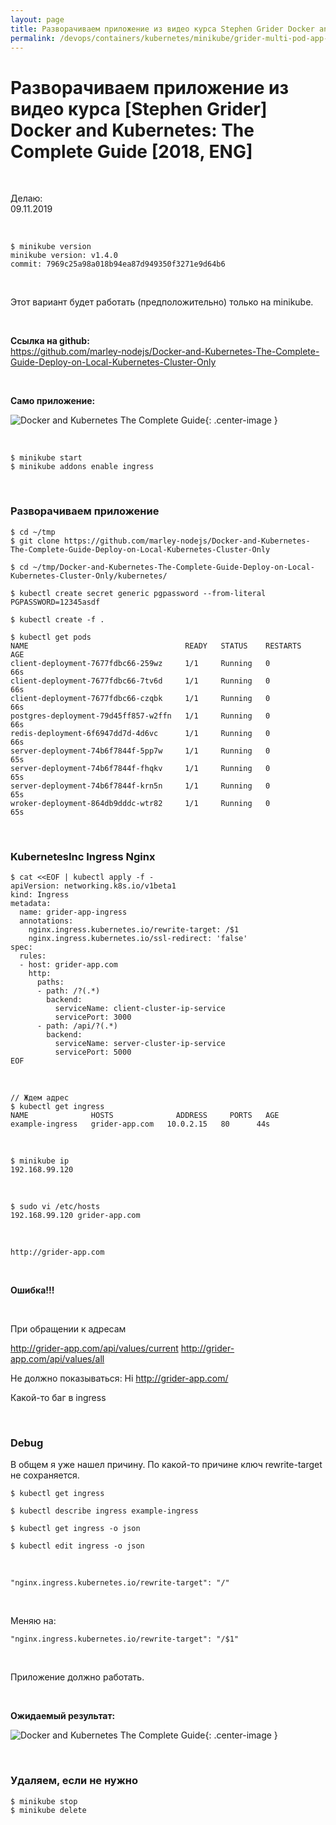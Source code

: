 ```yaml
---
layout: page
title: Разворачиваем приложение из видео курса Stephen Grider Docker and Kubernetes The Complete Guide
permalink: /devops/containers/kubernetes/minikube/grider-multi-pod-app-minikube/
---
```


# Разворачиваем приложение из видео курса [Stephen Grider] Docker and Kubernetes: The Complete Guide [2018, ENG]

<br/>

Делаю:  
09.11.2019

<br/>

    $ minikube version
    minikube version: v1.4.0
    commit: 7969c25a98a018b94ea87d949350f3271e9d64b6

<br/>

Этот вариант будет работать (предположительно) только на minikube.

<br/>

**Ссылка на github:**  
https://github.com/marley-nodejs/Docker-and-Kubernetes-The-Complete-Guide-Deploy-on-Local-Kubernetes-Cluster-Only

<br/>

**Само приложение:**

![Docker and Kubernetes The Complete Guide](https://raw.githubusercontent.com/marley-nodejs/Docker-and-Kubernetes-The-Complete-Guide/master/img/pic-15-01.png 'Docker and Kubernetes The Complete Guide'){: .center-image }

<br/>

    $ minikube start
    $ minikube addons enable ingress

<br/>

### Разворачиваем приложение

    $ cd ~/tmp
    $ git clone https://github.com/marley-nodejs/Docker-and-Kubernetes-The-Complete-Guide-Deploy-on-Local-Kubernetes-Cluster-Only

    $ cd ~/tmp/Docker-and-Kubernetes-The-Complete-Guide-Deploy-on-Local-Kubernetes-Cluster-Only/kubernetes/

    $ kubectl create secret generic pgpassword --from-literal PGPASSWORD=12345asdf

    $ kubectl create -f .

    $ kubectl get pods
    NAME                                   READY   STATUS    RESTARTS   AGE
    client-deployment-7677fdbc66-259wz     1/1     Running   0          66s
    client-deployment-7677fdbc66-7tv6d     1/1     Running   0          66s
    client-deployment-7677fdbc66-czqbk     1/1     Running   0          66s
    postgres-deployment-79d45ff857-w2ffn   1/1     Running   0          66s
    redis-deployment-6f6947dd7d-4d6vc      1/1     Running   0          66s
    server-deployment-74b6f7844f-5pp7w     1/1     Running   0          65s
    server-deployment-74b6f7844f-fhqkv     1/1     Running   0          65s
    server-deployment-74b6f7844f-krn5n     1/1     Running   0          65s
    wroker-deployment-864db9dddc-wtr82     1/1     Running   0          65s

<br/>

### KubernetesInc Ingress Nginx

```
$ cat <<EOF | kubectl apply -f -
apiVersion: networking.k8s.io/v1beta1
kind: Ingress
metadata:
  name: grider-app-ingress
  annotations:
    nginx.ingress.kubernetes.io/rewrite-target: /$1
    nginx.ingress.kubernetes.io/ssl-redirect: 'false'
spec:
  rules:
  - host: grider-app.com
    http:
      paths:
      - path: /?(.*)
        backend:
          serviceName: client-cluster-ip-service
          servicePort: 3000
      - path: /api/?(.*)
        backend:
          serviceName: server-cluster-ip-service
          servicePort: 5000
EOF
```

<!--
```
$ cat <<EOF | kubectl apply -f -
apiVersion: networking.k8s.io/v1beta1
kind: Ingress
metadata:
  name: grider-app-ingress
  annotations:
    nginx.ingress.kubernetes.io/rewrite-target: /$2
    nginx.ingress.kubernetes.io/ssl-redirect: 'false'
spec:
  rules:
  - host: grider-app.com
    http:
      paths:
      - path: /?(.*)
        backend:
          serviceName: client-cluster-ip-service
          servicePort: 3000
      - path: /api(/|$)(.*)
        backend:
          serviceName: server-cluster-ip-service
          servicePort: 5000
EOF
``` -->

<br/>

    // Ждем адрес
    $ kubectl get ingress
    NAME              HOSTS              ADDRESS     PORTS   AGE
    example-ingress   grider-app.com   10.0.2.15   80      44s

<br/>

    $ minikube ip
    192.168.99.120

<br/>

    $ sudo vi /etc/hosts
    192.168.99.120 grider-app.com

<br/>

    http://grider-app.com

<br/>

**Ошибка!!!**

<br/>

При обращении к адресам

http://grider-app.com/api/values/current
http://grider-app.com/api/values/all

Не должно показываться: Hi http://grider-app.com/

Какой-то баг в ingress

<br/>

### Debug

В общем я уже нашел причину. По какой-то причине ключ rewrite-target не сохраняется.

    $ kubectl get ingress

    $ kubectl describe ingress example-ingress

    $ kubectl get ingress -o json

    $ kubectl edit ingress -o json

<br/>

    "nginx.ingress.kubernetes.io/rewrite-target": "/"

<br/>

Меняю на:

    "nginx.ingress.kubernetes.io/rewrite-target": "/$1"

<br/>

Приложение должно работать.

<br/>

**Ожидаемый результат:**

![Docker and Kubernetes The Complete Guide](https://raw.githubusercontent.com/marley-nodejs/Docker-and-Kubernetes-The-Complete-Guide/master/img/pic-15-05.png 'Docker and Kubernetes The Complete Guide'){: .center-image }

<br/>

### Удаляем, если не нужно

    $ minikube stop
    $ minikube delete

<!--

minikube stop && minikube delete && minikube start

-->

<!--

Уже не нужно устанавливать.

    // Обязательный для работы набор чего-то
    $ kubectl apply -f https://raw.githubusercontent.com/kubernetes/ingress-nginx/master/deploy/static/mandatory.yaml



Оригинальный конфиг из курса.

<br/>

```
$ cat <<EOF | kubectl apply -f -
apiVersion: extensions/v1beta1
kind: Ingress
metadata:
  name: ingress-service
  annotations:
    kubernetes.io/ingress.class: nginx
    nginx.ingress.kubernetes.io/rewrite-target: /$1
    nginx.ingress.kubernetes.io/ssl-redirect: 'false'
spec:
  rules:
    - http:
        paths:
          - path: /?(.*)
            backend:
              serviceName: client-cluster-ip-service
              servicePort: 3000
          - path: /api/?(.*)
            backend:
              serviceName: server-cluster-ip-service
              servicePort: 5000
EOF
```
-->
